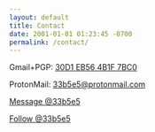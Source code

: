 ```yaml
---
layout: default
title: Contact
date: 2001-01-01 01:23:45 -0700
permalink: /contact/
---
```


Gmail+PGP: [30D1 EB56 4B1F 7BC0](http://pgp.mit.edu/pks/lookup?search=0x30D1EB564B1F7BC0)

ProtonMail: [33b5e5@protonmail.com](mailto:33b5e5@protonmail.com)

<a href="https://twitter.com/messages/compose?recipient_id=851812650"
  class="twitter-dm-button" data-screen-name="@33b5e5">
Message @33b5e5</a>

<a href="https://twitter.com/33b5e5" class="twitter-follow-button" data-size="large" data-dnt="true" data-show-count="true">Follow @33b5e5</a><script async src="//platform.twitter.com/widgets.js" charset="utf-8"></script>
